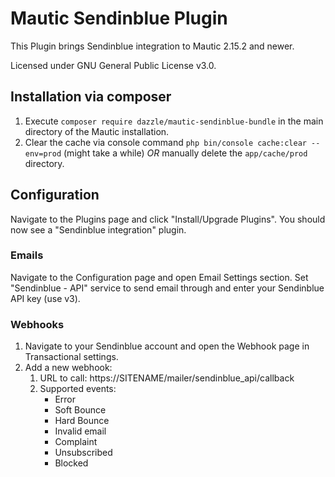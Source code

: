 # Mautic Sendinblue Plugin

This Plugin brings Sendinblue integration to Mautic 2.15.2 and newer.

Licensed under GNU General Public License v3.0.

## Installation via composer
1. Execute `composer require dazzle/mautic-sendinblue-bundle` in the main directory of the Mautic installation.
2. Clear the cache via console command `php bin/console cache:clear --env=prod` (might take a while) *OR* manually delete the `app/cache/prod` directory.

## Configuration
Navigate to the Plugins page and click "Install/Upgrade Plugins". You should now see a "Sendinblue integration" plugin.

### Emails
Navigate to the Configuration page and open Email Settings section. Set "Sendinblue - API" service to send email through and enter your Sendinblue API key (use v3).

### Webhooks
1. Navigate to your Sendinblue account and open the Webhook page in Transactional settings.
2. Add a new webhook:
    1. URL to call: https://SITENAME/mailer/sendinblue_api/callback
    2. Supported events:
        * Error
        * Soft Bounce
        * Hard Bounce
        * Invalid email
        * Complaint
        * Unsubscribed
        * Blocked

